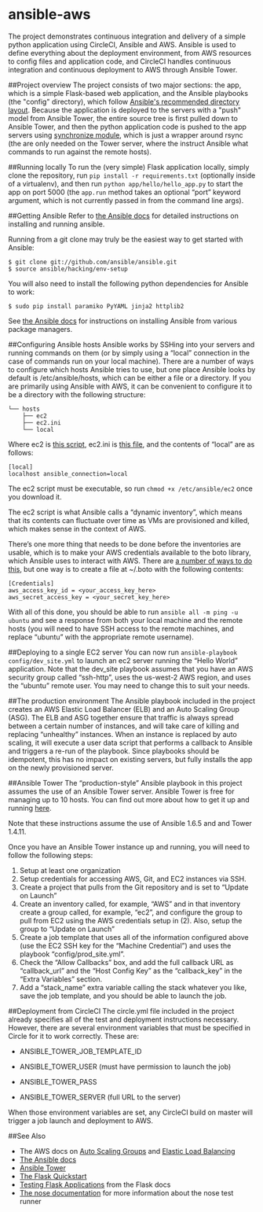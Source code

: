 ansible-aws
===========

The project demonstrates continuous integration and delivery of a simple python application using CircleCI, Ansible and AWS. Ansible is used to define everything about the deployment environment, from AWS resources to config files and application code, and CircleCI handles continuous integration and continuous deployment to AWS through Ansible Tower.

##Project overview
The project consists of two major sections: the app, which is a simple Flask-based web application, and the Ansible playbooks (the "config" directory), which follow [Ansible's recommended directory layout](http://docs.ansible.com/playbooks_best_practices.html#directory-layout). Because the application is deployed to the servers with a "push" model from Ansible Tower, the entire source tree is first pulled down to Ansible Tower, and then the python application code is pushed to the app servers using [synchronize module](http://docs.ansible.com/synchronize_module.html), which is just a wrapper around rsync (the are only needed on the Tower server, where the instruct Ansible what commands to run against the remote hosts).

##Running locally
To run the (very simple) Flask application locally, simply clone the repository, run `pip install -r requirements.txt` (optionally inside of a virtualenv), and then run `python app/hello/hello_app.py` to start the app on port 5000 (the `app.run` method takes an optional “port” keyword argument, which is not currently passed in from the command line args).

##Getting Ansible
Refer to [the Ansible docs](http://docs.ansible.com/) for detailed instructions on installing and running ansible.

Running from a git clone may truly be the easiest way to get started with Ansible:

```
$ git clone git://github.com/ansible/ansible.git
$ source ansible/hacking/env-setup
```

You will also need to install the following python dependencies for Ansible to work:

```
$ sudo pip install paramiko PyYAML jinja2 httplib2
```

See [the Ansible docs](http://docs.ansible.com/) for instructions on installing Ansible from various package managers.

##Configuring Ansible hosts
Ansible works by SSHing into your servers and running commands on them (or by simply using a “local” connection in the case of commands run on your local machine). There are a number of ways to configure which hosts Ansible tries to use, but one place Ansible looks by default is /etc/ansible/hosts, which can be either a file or a directory. If you are primarily using Ansible with AWS, it can be convenient to configure it to be a directory with the following structure:

```
└── hosts
    ├── ec2
    ├── ec2.ini
    └── local
```

Where ec2 is [this script](https://raw.github.com/ansible/ansible/devel/plugins/inventory/ec2.py), ec2.ini is [this file](https://raw.github.com/ansible/ansible/devel/plugins/inventory/ec2.ini), and the contents of “local” are as follows:

```
[local]
localhost ansible_connection=local
```

The ec2 script must be executable, so run `chmod +x /etc/ansible/ec2` once you download it.

The ec2 script is what Ansible calls a “dynamic inventory”, which means that its contents can fluctuate over time as VMs are provisioned and killed, which makes sense in the context of AWS.

There’s one more thing that needs to be done before the inventories are usable, which is to make your AWS credentials available to the boto library, which Ansible uses to interact with AWS. There are [a number of ways to do this](http://boto.readthedocs.org/en/latest/boto_config_tut.html), but one way is to create a file at ~/.boto with the following contents:

```
[Credentials]
aws_access_key_id = <your_access_key_here>
aws_secret_access_key = <your_secret_key_here>
```

With all of this done, you should be able to run `ansible all -m ping -u ubuntu` and see a response from both your local machine and the remote hosts (you will need to have SSH access to the remote machines, and replace “ubuntu” with the appropriate remote username).

##Deploying to a single EC2 server
You can now run `ansible-playbook config/dev_site.yml` to launch an ec2 server running the “Hello World” application. Note that the dev_site playbook assumes that you have an AWS security group called “ssh-http”, uses the us-west-2 AWS region, and uses the “ubuntu” remote user. You may need to change this to suit your needs.

##The production environment
The Ansible playbook included in the project creates an AWS Elastic Load Balancer (ELB) and an Auto Scaling Group (ASG). The ELB and ASG together ensure that traffic is always spread between a certain number of instances, and will take care of killing and replacing “unhealthy” instances. When an instance is replaced by auto scaling, it will execute a user data script that performs a callback to Ansible and triggers a re-run of the playbook. Since playbooks should be idempotent, this has no impact on existing servers, but fully installs the app on the newly provisioned server.

##Ansible Tower
The “production-style” Ansible playbook in this project assumes the use of an Ansible Tower server. Ansible Tower is free for managing up to 10 hosts. You can find out more about how to get it up and running [here](http://www.ansible.com/tower).

Note that these instructions assume the use of Ansible 1.6.5 and and Tower 1.4.11.

Once you have an Ansible Tower instance up and running, you will need to follow the following steps:

1. Setup at least one organization
2. Setup credentials for accessing AWS, Git, and EC2 instances via SSH.
3. Create a project that pulls from the Git repository and is set to “Update on Launch”
4. Create an inventory called, for example, “AWS” and in that inventory create a group called, for example, “ec2”, and configure the group to pull from EC2 using the AWS credentials setup in (2). Also, setup the group to “Update on Launch”
5. Create a job template that uses all of the information configured above (use the EC2 SSH key for the “Machine Credential”) and uses the playbook “config/prod_site.yml”.
6. Check the “Allow Callbacks” box, and add the full callback URL as “callback_url” and the “Host Config Key” as the “callback_key” in the “Extra Variables” section.
7. Add a “stack_name” extra variable calling the stack whatever you like, save the job template, and you should be able to launch the job.

##Deployment from CircleCI
The circle.yml file included in the project already specifies all of the test and deployment instructions necessary. However, there are several environment variables that must be specified in Circle for it to work correctly. These are:

* ANSIBLE_TOWER_JOB_TEMPLATE_ID

* ANSIBLE_TOWER_USER (must have permission to launch the job)

* ANSIBLE_TOWER_PASS

* ANSIBLE_TOWER_SERVER (full URL to the server)

When those environment variables are set, any CircleCI build on master will trigger a job launch and deployment to AWS.

##See Also
* The AWS docs on [Auto Scaling Groups](http://docs.aws.amazon.com/AutoScaling/latest/DeveloperGuide/WhatIsAutoScaling.html) and [Elastic Load Balancing](http://docs.aws.amazon.com/ElasticLoadBalancing/latest/DeveloperGuide/SvcIntro.html)
* [The Ansible docs](http://docs.ansible.com/)
* [Ansible Tower](http://www.ansible.com/tower)
* [The Flask Quickstart](http://flask.pocoo.org/docs/quickstart/#quickstart)
* [Testing Flask Applications](http://flask.pocoo.org/docs/testing/) from the Flask docs
* [The nose documentation](https://nose.readthedocs.org/en/latest/) for more information about the nose test runner
